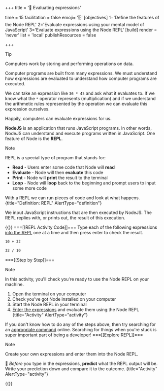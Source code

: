 +++
title = '🧾 Evaluating expressions'

time = 15
facilitation = false
emoji= '🗄️'
[objectives]
    1='Define the features of the Node REPL'
    2='Evaluate expressions using your mental model of JavaScript'
    3='Evaluate expressions using the Node REPL'
[build]
  render = 'never'
  list = 'local'
  publishResources = false

+++

> [!TIP]
> Computers work by storing and performing operations on data.

Computer programs are built from many expressions. We must understand how expressions are evaluated to understand how computer programs are executed.

We can take an expression like `36 * 45` and ask what it evaluates to. If we know what the `*` operator represents (multiplication) and if we understand the arithmetic rules represented by the operation we can evaluate this expression ourselves.

Happily, computers can evaluate expressions for us.

**NodeJS** is an application that runs JavaScript programs. In other words, NodeJS can understand and execute programs written in JavaScript. One feature of Node is the **REPL**.

<!--prettier-ignore-->
> [!NOTE]
> REPL is a special type of program that stands for:
>
> - **Read** - Users enter some code that Node will **read**
> - **Evaluate** - Node will then **evaluate** this code
> - **Print** - Node will **print** the result to the terminal
> - **Loop** - Node will **loop** back to the beginning and prompt users to input some more code
>
> With a REPL we can run pieces of code and look at what happens.  
> {title="Definition: REPL" AlertType="definition"}

We input JavaScript instructions that are then executed by NodeJS. The REPL replies with, or prints out, the result of this execution.

{{<tabs name="REPL 1">}}
===[[REPL Activity Code]]===
Type each of the following expressions [into the REPL](#repl-1-1) one at a time and then press enter to check the result.

```bash
10 + 32
```

```bash
32 / 10
```

===[[Step by Step]]===

<!--prettier-ignore-->
> [!NOTE]
>
> In this activity, you'll check you're ready to use the Node REPL on your machine.
>
> 1. Open the terminal on your computer
> 2. Check you've got Node installed on your computer
> 3. Start the Node REPL in your terminal
> 4. [Enter the expressions](#repl-1-0) and evaluate them using the Node REPL
{title="Activity" AlertType="activity"}

If you don't know how to do any of the steps above, then try searching for an [appropriate command](https://nodejs.org/en/learn/command-line/how-to-use-the-nodejs-repl) online. Searching for things when you're stuck is super important part of being a developer!
===[[Explore REPL]]===

<!--prettier-ignore-->
> [!NOTE]
> Create your own expressions and enter them into the Node REPL.
>
>🧠  _Before_ you type in the expressions, **predict** what the REPL output will be. Write your prediction down and compare it to the outcome.
{title="Activity" AlertType="activity"}

{{</tabs>}}
